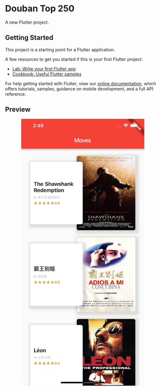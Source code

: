 # Douban Top 250

A new Flutter project.

## Getting Started

This project is a starting point for a Flutter application.

A few resources to get you started if this is your first Flutter project:

- [Lab: Write your first Flutter app](https://flutter.io/docs/get-started/codelab)
- [Cookbook: Useful Flutter samples](https://flutter.io/docs/cookbook)

For help getting started with Flutter, view our 
[online documentation](https://flutter.io/docs), which offers tutorials, 
samples, guidance on mobile development, and a full API reference.


## Preview

<p align="center">
<img src="https://raw.githubusercontent.com/zhaozzq/Douban-250/master/preview.png" alt="preview" title="preview" width="400"/>
</p>